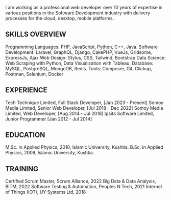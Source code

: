 I am working as a professional web developer over 10 years of expertise in various positions
in the Software Development industry with delivery processes for the cloud, desktop, mobile platforms.

SKILLS OVERVIEW
------------------------------------------------------------------------------------------------------------------------------
Programming Languages: PHP, JavaScript, Python, C++, Java.
Software Development: Laravel, GraphQL, Django, CakePHP, VueJs, Gridsome, ExpressJs, Ajax
Web Design: Stylus, CSS, Tailwind, Bootstrap
Data Science: Web Scraping with Python, Data Visualization with Tableau, 
Database: MySQL, PostgreSQL, MongoDB, Redis.
Tools: Composer, Git, Clickup, Postman, Selenium, Docker

EXPERIENCE
------------------------------------------------------------------------------------------------------------------------------
Tech Technique Limited, Full Stack Developer, [Jan 2023 - Present]
Somoy Media Limited, Senior Web Developer, [Jul 2018 - Dec 2022]
Somoy Media Limited,  Web Developer, [Aug 2014 - Jul 2018]
Ipsita Software Limited, Junior Programmer [Jan 2012 - Jul 2014]

EDUCATION
------------------------------------------------------------------------------------------------------------------------------
M.Sc. in Applied Physics, 2010, Islamic University, Kushtia.
B.Sc. in Applied Physics, 2009, Islamic University, Kushtia.

TRAINING
------------------------------------------------------------------------------------------------------------------------------
Certified Scrum Master, Scrum Alliance, 2022
Big Data & Data Analysis, BITM, 2022
Software Testing & Automation, Peoples N Tech, 2021
Internet of Things (IOT), UY Systems Ltd, 2018

